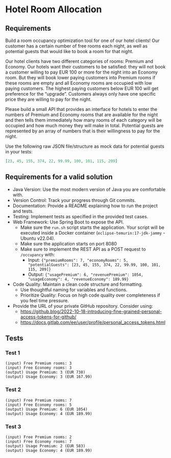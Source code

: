 # Hotel Room Allocation
## Requirements
Build a room occupancy optimization tool for one of our hotel clients! Our customer has a certain number of free rooms each night, as well as potential guests that would like to book a room for that night.

Our hotel clients have two different categories of rooms: Premium and Economy. Our hotels want their customers to be satisfied: they will not book a customer willing to pay EUR 100 or more for the night into an Economy room. But they will book lower paying customers into Premium rooms if these rooms are empty and all Economy rooms are occupied with low paying customers. The highest paying customers below EUR 100 will get preference for the “upgrade”. Customers always only have one specific price they are willing to pay for the night.

Please build a small API that provides an interface for hotels to enter the numbers of Premium and Economy rooms that are available for the night and then tells them immediately how many rooms of each category will be occupied and how much money they will make in total. Potential guests are represented by an array of numbers that is their willingness to pay for the night.

Use the following raw JSON file/structure as mock data for potential guests in your tests:
```json
[23, 45, 155, 374, 22, 99.99, 100, 101, 115, 209]
```


## Requirements for a valid solution
* Java Version: Use the most modern version of Java you are comfortable with.
* Version Control: Track your progress through Git commits.
* Documentation: Provide a README explaining how to run the project and tests.
* Testing: Implement tests as specified in the provided test cases.
* Web Framework: Use Spring Boot to expose the API.
  * Make sure the `run.sh` script starts the application. Your script will be executed inside a Docker container (`eclipse-temurin:17-jdk-jammy` - Ubuntu v22.04).
  * Make sure the application starts on port 8080
  * Make sure to implement the REST API as a POST request to `/occupancy` with:
    * Input: `{"premiumRooms": 7, "economyRooms": 5, "potentialGuests": [23, 45, 155, 374, 22, 99.99, 100, 101, 115, 209]}`
    * Output: `{"usagePremium": 6, "revenuePremium": 1054, "usageEconomy": 4, "revenueEconomy": 189.99}`
* Code Quality: Maintain a clean code structure and formatting.
  * Use thoughtful naming for variables and functions.
  * Prioritize Quality: Focus on high code quality over completeness if you feel time pressure.
* Provide the URL of your private GitHub repository. Consider using:
  * https://github.blog/2022-10-18-introducing-fine-grained-personal-access-tokens-for-github/
  * https://docs.gitlab.com/ee/user/profile/personal_access_tokens.html

## Tests

### Test 1
```
(input) Free Premium rooms: 3
(input) Free Economy rooms: 3
(output) Usage Premium: 3 (EUR 738)
(output) Usage Economy: 3 (EUR 167.99)
```

### Test 2
```
(input) Free Premium rooms: 7
(input) Free Economy rooms: 5
(output) Usage Premium: 6 (EUR 1054)
(output) Usage Economy: 4 (EUR 189.99)
```

### Test 3
```
(input) Free Premium rooms: 2
(input) Free Economy rooms: 7
(output) Usage Premium: 2 (EUR 583)
(output) Usage Economy: 4 (EUR 189.99)
```
